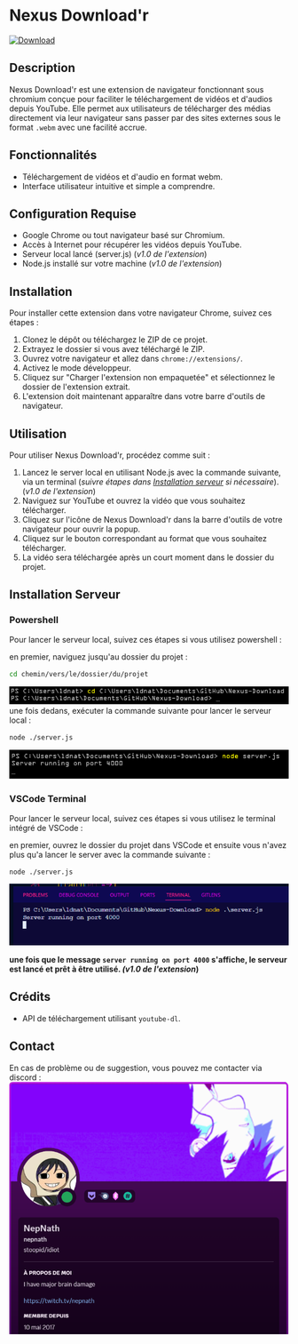 
# Nexus Download'r
[![Download](https://img.shields.io/badge/Download-Project-purple)](https://github.com/NepNath/Nexus-Download-r/releases/download/latest/Nexus-Download-r-main.zip)

## Description
Nexus Download'r est une extension de navigateur fonctionnant sous chromium conçue pour faciliter le téléchargement de vidéos et d'audios depuis YouTube. Elle permet aux utilisateurs de télécharger des médias directement via leur navigateur sans passer par des sites externes sous le format `.webm` avec une facilité accrue.

## Fonctionnalités
- Téléchargement de vidéos et d'audio en format webm.
- Interface utilisateur intuitive et simple a comprendre.

## Configuration Requise
- Google Chrome ou tout navigateur basé sur Chromium.
- Accès à Internet pour récupérer les vidéos depuis YouTube.
- Serveur local lancé (server.js) (*v1.0 de l'extension*)
- Node.js installé sur votre machine (*v1.0 de l'extension*)

## Installation
Pour installer cette extension dans votre navigateur Chrome, suivez ces étapes :

1. Clonez le dépôt ou téléchargez le ZIP de ce projet.
2. Extrayez le dossier si vous avez téléchargé le ZIP.
3. Ouvrez votre navigateur et allez dans `chrome://extensions/`.
4. Activez le mode développeur.
5. Cliquez sur "Charger l'extension non empaquetée" et sélectionnez le dossier de l'extension extrait.
6. L'extension doit maintenant apparaître dans votre barre d'outils de navigateur.

## Utilisation
Pour utiliser Nexus Download'r, procédez comme suit :

1. Lancez le server local en utilisant Node.js avec la commande suivante, via un terminal (*suivre étapes dans [Installation serveur](#installation-serveur) si nécessaire*). (*v1.0 de l'extension*)
1. Naviguez sur YouTube et ouvrez la vidéo que vous souhaitez télécharger.
2. Cliquez sur l'icône de Nexus Download'r dans la barre d'outils de votre navigateur pour ouvrir la popup.
3. Cliquez sur le bouton correspondant au format que vous souhaitez télécharger.
4. La vidéo sera téléchargée après un court moment dans le dossier du projet.

## Installation Serveur

### Powershell
Pour lancer le serveur local, suivez ces étapes si vous utilisez powershell :

en premier, naviguez jusqu'au dossier du projet :

```bash
cd chemin/vers/le/dossier/du/projet
```
![path2folder](IMG/path2folder.png)
une fois dedans, exécuter la commande suivante pour lancer le serveur local :

```bash
node ./server.js
``` 

![server-launch](IMG/server%20run.png)


### VSCode Terminal

Pour lancer le serveur local, suivez ces étapes si vous utilisez le terminal intégré de VSCode :

en premier, ouvrez le dossier du projet dans VSCode et ensuite vous n'avez plus qu'a lancer le server avec la commande suivante :

```bash
node ./server.js
``` 

![VScode-start](IMG/VSlaunch.png)

**une fois que le message `server running on port 4000` s'affiche, le serveur est lancé et prêt à être utilisé. *(v1.0 de l'extension*)**

## Crédits
- API de téléchargement utilisant `youtube-dl`.

## Contact

En cas de problème ou de suggestion, vous pouvez me contacter via discord  : 
![Discord](IMG/nepdiscord.png)